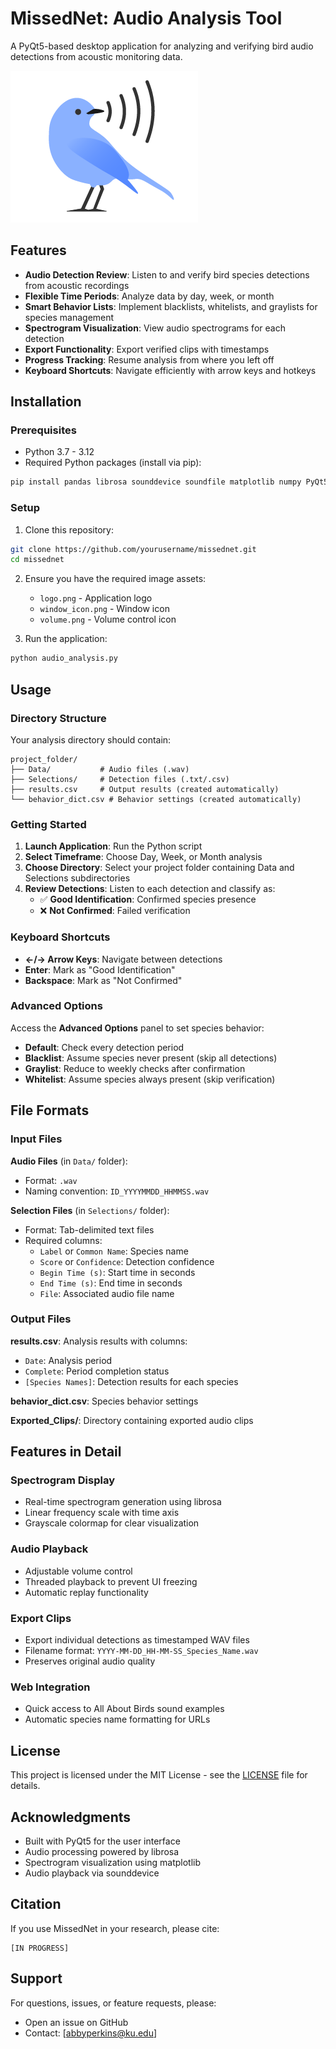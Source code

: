 # MissedNet: Audio Analysis Tool

A PyQt5-based desktop application for analyzing and verifying bird audio detections from acoustic monitoring data.

![MissedNet Logo](logo.png)

## Features

- **Audio Detection Review**: Listen to and verify bird species detections from acoustic recordings
- **Flexible Time Periods**: Analyze data by day, week, or month
- **Smart Behavior Lists**: Implement blacklists, whitelists, and graylists for species management
- **Spectrogram Visualization**: View audio spectrograms for each detection
- **Export Functionality**: Export verified clips with timestamps
- **Progress Tracking**: Resume analysis from where you left off
- **Keyboard Shortcuts**: Navigate efficiently with arrow keys and hotkeys

## Installation

### Prerequisites

- Python 3.7 - 3.12
- Required Python packages (install via pip):

```bash
pip install pandas librosa sounddevice soundfile matplotlib numpy PyQt5
```

### Setup

1. Clone this repository:
```bash
git clone https://github.com/yourusername/missednet.git
cd missednet
```

2. Ensure you have the required image assets:
   - `logo.png` - Application logo
   - `window_icon.png` - Window icon
   - `volume.png` - Volume control icon

3. Run the application:
```bash
python audio_analysis.py
```

## Usage

### Directory Structure

Your analysis directory should contain:
```
project_folder/
├── Data/           # Audio files (.wav)
├── Selections/     # Detection files (.txt/.csv)
├── results.csv     # Output results (created automatically)
└── behavior_dict.csv # Behavior settings (created automatically)
```

### Getting Started

1. **Launch Application**: Run the Python script
2. **Select Timeframe**: Choose Day, Week, or Month analysis
3. **Choose Directory**: Select your project folder containing Data and Selections subdirectories
4. **Review Detections**: Listen to each detection and classify as:
   - ✅ **Good Identification**: Confirmed species presence
   - ❌ **Not Confirmed**: Failed verification

### Keyboard Shortcuts

- **←/→ Arrow Keys**: Navigate between detections
- **Enter**: Mark as "Good Identification"
- **Backspace**: Mark as "Not Confirmed"

### Advanced Options

Access the **Advanced Options** panel to set species behavior:

- **Default**: Check every detection period
- **Blacklist**: Assume species never present (skip all detections)
- **Graylist**: Reduce to weekly checks after confirmation
- **Whitelist**: Assume species always present (skip verification)

## File Formats

### Input Files

**Audio Files** (in `Data/` folder):
- Format: `.wav`
- Naming convention: `ID_YYYYMMDD_HHMMSS.wav`

**Selection Files** (in `Selections/` folder):
- Format: Tab-delimited text files
- Required columns:
  - `Label` or `Common Name`: Species name
  - `Score` or `Confidence`: Detection confidence
  - `Begin Time (s)`: Start time in seconds
  - `End Time (s)`: End time in seconds
  - `File`: Associated audio file name

### Output Files

**results.csv**: Analysis results with columns:
- `Date`: Analysis period
- `Complete`: Period completion status
- `[Species Names]`: Detection results for each species

**behavior_dict.csv**: Species behavior settings

**Exported_Clips/**: Directory containing exported audio clips

## Features in Detail

### Spectrogram Display
- Real-time spectrogram generation using librosa
- Linear frequency scale with time axis
- Grayscale colormap for clear visualization

### Audio Playback
- Adjustable volume control
- Threaded playback to prevent UI freezing
- Automatic replay functionality

### Export Clips
- Export individual detections as timestamped WAV files
- Filename format: `YYYY-MM-DD_HH-MM-SS_Species_Name.wav`
- Preserves original audio quality

### Web Integration
- Quick access to All About Birds sound examples
- Automatic species name formatting for URLs

## License

This project is licensed under the MIT License - see the [LICENSE](LICENSE) file for details.

## Acknowledgments

- Built with PyQt5 for the user interface
- Audio processing powered by librosa
- Spectrogram visualization using matplotlib
- Audio playback via sounddevice

## Citation

If you use MissedNet in your research, please cite:

```
[IN PROGRESS]
```

## Support

For questions, issues, or feature requests, please:
- Open an issue on GitHub
- Contact: [abbyperkins@ku.edu]
